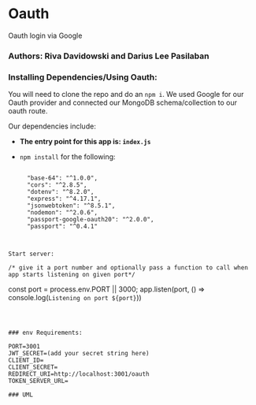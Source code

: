 # Oauth
Oauth login via Google

### Authors: Riva Davidowski and Darius Lee Pasilaban


### Installing Dependencies/Using Oauth:

You will need to clone the repo and do an `npm i`. We used Google for our Oauth provider and connected our MongoDB schema/collection to our oauth route.

Our dependencies include:

- **The entry point for this app is: `index.js`**
- `npm install` for the following:
  
  ```
  
    "base-64": "^1.0.0",
    "cors": "^2.8.5",
    "dotenv": "^8.2.0",
    "express": "^4.17.1",
    "jsonwebtoken": "^8.5.1",
    "nodemon": "^2.0.6",
    "passport-google-oauth20": "^2.0.0",
    "passport": "^0.4.1"

```


Start server:

/* give it a port number and optionally pass a function to call when app starts listening on given port*/

```
const port = process.env.PORT || 3000;
app.listen(port, () => console.log(`Listening on port ${port}`))
```



### env Requirements:

PORT=3001
JWT_SECRET=(add your secret string here)
CLIENT_ID=
CLIENT_SECRET=
REDIRECT_URI=http://localhost:3001/oauth
TOKEN_SERVER_URL=

### UML